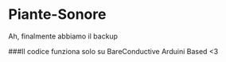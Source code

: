 # Piante-Sonore
Ah, finalmente abbiamo il backup

###Il codice funziona solo su BareConductive Arduini Based <3
